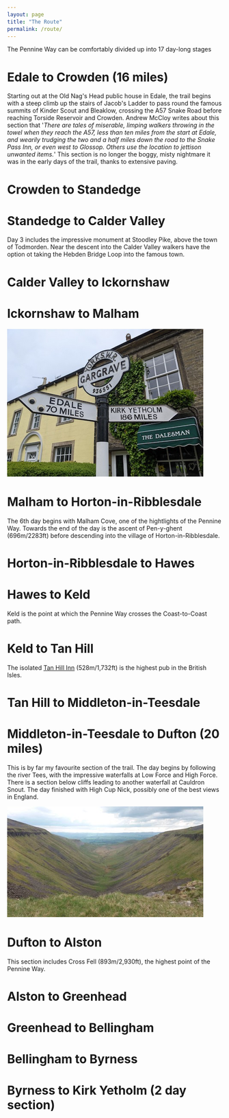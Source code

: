```yaml
---
layout: page
title: "The Route"
permalink: /route/
---
```

The Pennine Way can be comfortably divided up into 17 day-long stages

<!-- 
    - The first stage passes Kinder Scout, one of the most important places in the history of British walking.
-->
# Edale to Crowden (16 miles)
Starting out at the Old Nag's Head public house in Edale, the trail begins with a steep climb up the stairs of Jacob's Ladder to pass round the famous summits of Kinder Scout and Bleaklow, crossing the A57 Snake Road before reaching Torside Reservoir and Crowden. Andrew McCloy writes about this section that '*There are tales of miserable, limping walkers throwing in the towel when they reach the A57, less than ten miles from the start at Edale, and wearily trudging the two and a half miles down the road to the Snake Pass Inn, or even west to Glossop. Others use the location to jettison unwanted items.*' This section is no longer the boggy, misty nightmare it was in the early days of the trail, thanks to extensive paving.

# Crowden to Standedge
# Standedge to Calder Valley
Day 3 includes the impressive monument at Stoodley Pike, above the town of Todmorden. Near the descent into the Calder Valley walkers have the option ot taking the Hebden Bridge Loop into the famous town.

# Calder Valley to Ickornshaw
# Ickornshaw to Malham
![Gargrave](/assets/gargrave.jpg)

# Malham to Horton-in-Ribblesdale
The 6th day begins with Malham Cove, one of the hightlights of the Pennine Way. Towards the end of the day is the ascent of Pen-y-ghent (696m/2283ft) before descending into the village of Horton-in-Ribblesdale.
# Horton-in-Ribblesdale to Hawes
# Hawes to Keld
Keld is the point at which the Pennine Way crosses the Coast-to-Coast path.
# Keld to Tan Hill
The isolated [Tan Hill Inn](https://www.tanhillinn.com/) (528m/1,732ft) is the highest pub in the British Isles.
# Tan Hill to Middleton-in-Teesdale
# Middleton-in-Teesdale to Dufton (20 miles)
This is by far my favourite section of the trail. The day begins by following the river Tees, with the impressive waterfalls at Low Force and High Force. There is a section below cliffs leading to another waterfall at Cauldron Snout. The day finished with High Cup Nick, possibly one of the best views in England. 

![High Cup Nick](/assets/highcupnick.jpg)

# Dufton to Alston
This section includes Cross Fell (893m/2,930ft), the highest point of the Pennine Way.

# Alston to Greenhead
# Greenhead to Bellingham
# Bellingham to Byrness
# Byrness to Kirk Yetholm (2 day section)
